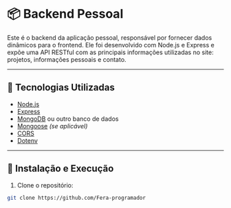 # 📦 Backend Pessoal

Este é o backend da aplicação pessoal, responsável por fornecer dados dinâmicos para o frontend. Ele foi desenvolvido com Node.js e Express e expõe uma API RESTful com as principais informações utilizadas no site: projetos, informações pessoais e contato.

---

## 🚀 Tecnologias Utilizadas

- [Node.js](https://nodejs.org/)
- [Express](https://expressjs.com/)
- [MongoDB](https://www.mongodb.com/) ou outro banco de dados
- [Mongoose](https://mongoosejs.com/) *(se aplicável)*
- [CORS](https://expressjs.com/en/resources/middleware/cors.html)
- [Dotenv](https://www.npmjs.com/package/dotenv)

---

## 🔧 Instalação e Execução

1. Clone o repositório:

```bash
git clone https://github.com/Fera-programador
